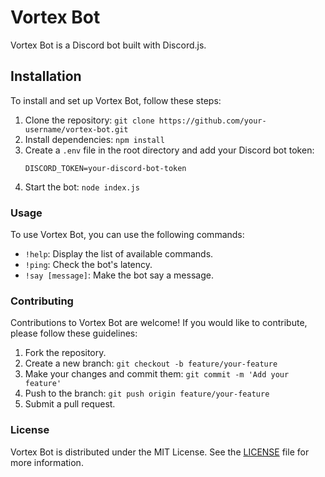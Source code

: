 # Vortex Bot

Vortex Bot is a Discord bot built with Discord.js.

## Installation

To install and set up Vortex Bot, follow these steps:

1. Clone the repository: `git clone https://github.com/your-username/vortex-bot.git`
2. Install dependencies: `npm install`
3. Create a `.env` file in the root directory and add your Discord bot token:
    ```
    DISCORD_TOKEN=your-discord-bot-token
    ```
4. Start the bot: `node index.js`

### Usage

To use Vortex Bot, you can use the following commands:

- `!help`: Display the list of available commands.
- `!ping`: Check the bot's latency.
- `!say [message]`: Make the bot say a message.

### Contributing

Contributions to Vortex Bot are welcome! If you would like to contribute, please follow these guidelines:

1. Fork the repository.
2. Create a new branch: `git checkout -b feature/your-feature`
3. Make your changes and commit them: `git commit -m 'Add your feature'`
4. Push to the branch: `git push origin feature/your-feature`
5. Submit a pull request.

### License

Vortex Bot is distributed under the MIT License. See the [LICENSE](https://github.com/your-username/vortex-bot/blob/main/LICENSE) file for more information.
